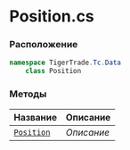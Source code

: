 
# Position.cs
### Расположение
```csharp
namespace TigerTrade.Tc.Data  
    class Position
```

### Методы
| Название | Описание |
| --- | --- |
| [`Position`](./Методы/Position.md) | *Описание* |
